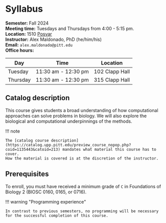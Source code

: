 # Syllabus

**Semester:** Fall 2024
<br>
**Meeting time:** Tuesdays and Thursdays from 4:00 - 5:15 pm.
<br>
**Location:** 1510 [Posvar](https://map.concept3d.com/?id=1315#!ct/38344,38325,38322,38242,37767?m/376158?sbc/?mc/40.441700000000004,-79.953903?z/17?lvl/0?share)
<br>
**Instructor:** Alex Maldonado, PhD (he/him/his)
<br>
**Email:** `alex.maldonado@pitt.edu`
<br>
**Office hours:**

| Day | Time | Location |
| --- | ---- | -------- |
| Tuesday | 11:30 am - 12:30 pm | 102 Clapp Hall |
| Thursday | 11:30 am - 12:30 pm | 315 Clapp Hall |

## Catalog description

This course gives students a broad understanding of how computational approaches can solve problems in biology.
We will also explore the biological and computational underpinnings of the methods.

!!! note

    The [catalog course description](https://catalog.upp.pitt.edu/preview_course_nopop.php?coid=1135443&catoid=213) mandates what material this course has to cover.
    How the material is covered is at the discretion of the instructor.

## Prerequisites

To enroll, you must have received a minimum grade of `C` in Foundations of Biology 2 (BIOSC 0160, 0165, or 0716).

!!! warning "Programming experience"

    In contrast to previous semesters, no programming will be necessary for the successful completion of this course.
